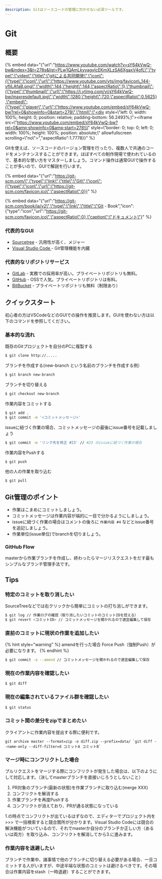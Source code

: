 ```yaml
---
description: Gitはソースコードの管理に欠かせない必須ツールです。
---
```


# Git

## 概要

{% embed data="{\"url\":\"https://www.youtube.com/watch?v=sY64kVwQ-bw&index=3&t=278s&list=PLw1QAmLkyyagylcEKmXLzSA6XgaxV4ofL\",\"type\":\"video\",\"title\":\"gitによる共同開発\",\"icon\":{\"type\":\"icon\",\"url\":\"https://www.youtube.com/yts/img/favicon\_144-vfliLAfaB.png\",\"width\":144,\"height\":144,\"aspectRatio\":1},\"thumbnail\":{\"type\":\"thumbnail\",\"url\":\"https://i.ytimg.com/vi/sY64kVwQ-bw/maxresdefault.jpg\",\"width\":1280,\"height\":720,\"aspectRatio\":0.5625},\"embed\":{\"type\":\"player\",\"url\":\"https://www.youtube.com/embed/sY64kVwQ-bw?rel=0&showinfo=0&start=278\",\"html\":\"<div style=\\\"left: 0; width: 100%; height: 0; position: relative; padding-bottom: 56.2493%;\\\"><iframe src=\\\"https://www.youtube.com/embed/sY64kVwQ-bw?rel=0&amp;showinfo=0&amp;start=278\\\" style=\\\"border: 0; top: 0; left: 0; width: 100%; height: 100%; position: absolute;\\\" allowfullscreen scrolling=\\\"no\\\"></iframe></div>\",\"aspectRatio\":1.7778}}" %}

Gitを使えば、ソースコードのバージョン管理を行ったり、複数人で共通のコードをメンテナンスすることができます。ほぼすべての制作現場で使われているので、基本的な使い方をマスターしましょう。コマンド操作は通常GUIで操作することが多いので、GUIで解説を行います。

{% embed data="{\"url\":\"https://git-scm.com/\",\"type\":\"link\",\"title\":\"Git\",\"icon\":{\"type\":\"icon\",\"url\":\"https://git-scm.com/favicon.ico\",\"aspectRatio\":0}}" %}

{% embed data="{\"url\":\"https://git-scm.com/book/ja/v2\",\"type\":\"link\",\"title\":\"Git - Book\",\"icon\":{\"type\":\"icon\",\"url\":\"https://git-scm.com/favicon.ico\",\"aspectRatio\":0},\"caption\":\"ドキュメント\"}" %}

### 代表的なGUI

* [Sourcetree](https://ja.atlassian.com/software/sourcetree) - 汎用性が高く、メジャー
* [Visual Studio Code ](https://code.visualstudio.com/)- Git管理機能を内臓

### 代表的なリポジトリサービス

* [GitLab](https://about.gitlab.com/) - 実務での採用率が高い。プライベートリポジトリも無料。
* [GitHub](https://github.com) - OSSで人気。プライベートリポジトリは有料。
* [BitBucket](https://bitbucket.org/product) - プライベートリポジトリも無料（制限あり）

## クイックスタート

初心者の方はVSCodeなどのGUIでの操作を推奨します。GUIを使わない方は以下のコマンドを参照してください。

### 基本的な流れ

既存のGitプロジェクトを自分のPCに複製する

```bash
$ git clone http://.....
```

ブランチを作成する\(new-branch という名前のブランチを作成する例）

```bash
$ git branch new-branch
```

 ブランチを切り替える

```bash
$ git checkout new-branch
```

作業内容をコミットする

```bash
$ git add .
$ git commit -m '<コミットメッセージ>'
```

issueに紐づく作業の場合、コミットメッセージの最後にissue番号を記載しましょう

```bash
$ git commit -m 'リンク先を修正 #23' // #23 のissueに紐づく作業の場合
```

作業内容をPushする

```bash
$ git push
```

他の人の作業を取り込む

```bash
$ git pull
```

## Git管理のポイント

* 作業はこまめにコミットしましょう。
* コミットメッセージは作業内容が端的に一目で分かるようにしましょう。
* issueに紐づく作業の場合はコメントの後ろに `作業内容 #4` などとissue番号を追記しましょう。
* 作業単位\(issue単位\)でbranchを切りましょう。

### GitHub Flow

masterから作業ブランチを作成し、終わったらマージリスクエストをだす最もシンプルなブランチ管理手法です。

## Tips

### 特定のコミットを取り消したい

SourceTreeなどでは右クリックから簡単にコミットの打ち消しができます。

```bash
$ git log // 作業ログの確認（取り消したいコミットのコミットIDを控える）
$ git revert <コミットID> // コミットメッセージを聞かれるので適宜編集して保存
```

### 直前のコミットに現状の作業を追加したい

{% hint style="warning" %}
amendを行った場合 Force Push（強制Push）が必要になります。
{% endhint %}

```bash
$ git commit -a --amend // コミットメッセージを聞かれるので適宜編集して保存
```

### 現在の作業内容を確認したい

```bash
$ git diff
```

### 現在の編集されているファイル群を確認したい

```bash
$ git status
```

### コミット間の差分をzipでまとめたい

クライアントに作業内容を提出する際に便利です。

```text
git archive master --format=zip -o diff.zip --prefix=data/ `git diff --name-only --diff-filter=d コミットA コミットB`
```

### マージ時にコンフリクトした場合

プルリクエストをマージする際にコンフリクトが発生した場合は、以下のようにして対応します。（決してmasterブランチを直接いじろうとしないこと）

1. PR対象のブランチ\(最新の状態\)を作業ブランチに取り込む\(merge XXX\)
2.  コンフリクトを解消する
3.  作業ブランチを再度Pushする
4.  コンフリクトが消えており、PRが通る状態になっている

1.の時点でコンフリクトが出ているはずなので、エディターでプロジェクト内を &gt;&gt;&gt; で一括検索すると競合箇所が分かります。Visual Studio Codeには競合の解決機能がついているので、それでmasterか自分のブランチか正しい方（あるいは両方）を取り込み、コンフリクトを解消してから3.に進みます。

### 作業内容を退避したい

ブランチで作業中、諸事情で他のブランチに切り替える必要がある場合、一旦コミットする人がいますが、中途半端な状態のコミットは避けるべきです。その場合は作業内容をstash（一時退避）することができます。


